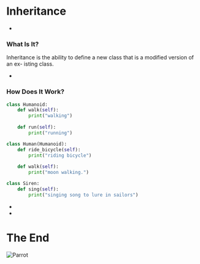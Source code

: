 # Inheritance

-

### What Is It? 

Inheritance is the ability to define a new class that is a modified version of an ex- isting class.

-

### How Does It Work?

```python
class Humanoid:
    def walk(self):
        print("walking")
    
    def run(self):
        print("running")

class Human(Humanoid):
    def ride_bicycle(self):
        print("riding bicycle")
    
    def walk(self):
        print("moon walking.")

class Siren:
    def sing(self):
        print("singing song to lure in sailors")

```

-
-


# The End

![Parrot](img/parrot.jpg)